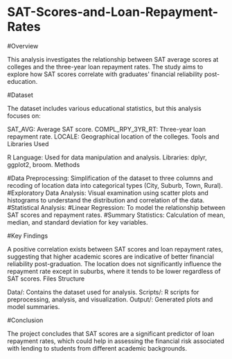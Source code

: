# SAT-Scores-and-Loan-Repayment-Rates

#Overview

This analysis investigates the relationship between SAT average scores at colleges and the three-year loan repayment rates. The study aims to explore how SAT scores correlate with graduates' financial reliability post-education.

#Dataset

The dataset includes various educational statistics, but this analysis focuses on:

SAT_AVG: Average SAT score.
COMPL_RPY_3YR_RT: Three-year loan repayment rate.
LOCALE: Geographical location of the colleges.
Tools and Libraries Used

R Language: Used for data manipulation and analysis.
Libraries: dplyr, ggplot2, broom.
Methods

#Data Preprocessing: Simplification of the dataset to three columns and recoding of location data into categorical types (City, Suburb, Town, Rural).
#Exploratory Data Analysis: Visual examination using scatter plots and histograms to understand the distribution and correlation of the data.
#Statistical Analysis:
#Linear Regression: To model the relationship between SAT scores and repayment rates.
#Summary Statistics: Calculation of mean, median, and standard deviation for key variables.

#Key Findings

A positive correlation exists between SAT scores and loan repayment rates, suggesting that higher academic scores are indicative of better financial reliability post-graduation.
The location does not significantly influence the repayment rate except in suburbs, where it tends to be lower regardless of SAT scores.
Files Structure

Data/: Contains the dataset used for analysis.
Scripts/: R scripts for preprocessing, analysis, and visualization.
Output/: Generated plots and model summaries.

#Conclusion

The project concludes that SAT scores are a significant predictor of loan repayment rates, which could help in assessing the financial risk associated with lending to students from different academic backgrounds.

